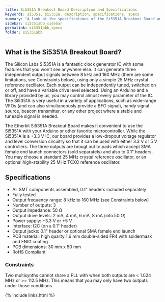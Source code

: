 ```yaml
---
title: Si5351A Breakout Board Description and Specifications
keywords: si5351, si5351a, description, specifications, specs
summary: "A look at the specifications of the Si5351A Breakout Board and a description of what exactly it does."
sidebar: si5351abb_sidebar
permalink: si5351abb_specs
folder: si5351abb
---
```


## What is the Si5351A Breakout Board?

The Silicon Labs Si5351A is a fantastic clock generator IC with some features that you won't see anywhere else. It can generate three independent output signals between 8 kHz and 160 MHz (there are some limitations, see Constraints below), using only a simple 25 MHz crystal reference oscillator. Each output can be independently tuned, switched on or off, and have a variable drive level selected. Using an Arduino and a library provided by us, you may control almost every parameter of the IC. The Si5351A is very useful in a variety of applications, such as wide-range VFOs (and can also simultaneously provide a BFO signal), handy signal source, beacon transmitter, or any other project where a stable and tuneable signal is needed.

The Etherkit Si5351A Breakout Board makes it convenient to use the Si5351A with your Arduino or other favorite microcontroller. While the Si5351A is a +3.3 V IC, our board provides a low-dropout voltage regulator and level conversion circuitry so that it can be used with either 3.3 V or 5 V controllers. The three outputs are brougt out to pads which accept SMA female end launch connectors (sold separately) and also to 0.1" headers. You may choose a standard 25 MHz crystal reference oscillator, or an optional high-stability 25 MHz TCXO reference oscillator.

## Specifications

* All SMT components assembled, 0.1" headers included separately
* Fully tested
* Output frequency range: 8 kHz to 160 MHz (see Constraints below)
* Number of outputs: 3
* Output impedance: 50 Ω
* Output drive levels: 2 mA, 4 mA, 6 mA, 8 mA (into 50 Ω)
* Power supply: +3.3 V or +5 V
* Interface: I2C (on a 0.1" header)
* Output jacks: 0.1" header or optional SMA female end launch
* PCB material: high quality 1.6 mm double-sided FR4 with soldermask and ENIG coating
* PCB dimensions: 30 mm x 50 mm
* RoHS Compliant

### Constraints

Two multisynths cannot share a PLL with when both outputs are < 1.024 MHz or >= 112.5 MHz. This means that you may only have two outputs under those conditions.

{% include links.html %}
